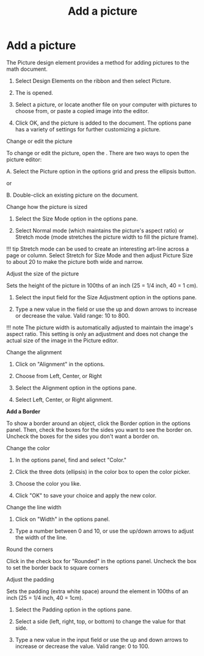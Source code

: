 ﻿---
title: Add a picture
category: reference
---

# Add a picture

The Picture design element provides a method for adding pictures to the math document.

1. Select Design Elements on the ribbon and then select Picture.

2. The is opened.

3. Select a picture, or locate another file on your computer with pictures to choose from, or paste a copied image into the editor.

4. Click OK, and the picture is added to the document. The options pane has a variety of settings for further customizing a picture.

Change or edit the picture

To change or edit the picture, open the . There are two ways to open the picture editor:

A. Select the Picture option in the options grid and press the ellipsis button.

or

B. Double-click an existing picture on the document.

Change how the picture is sized

1. Select the Size Mode option in the options pane.

2. Select Normal mode (which maintains the picture's aspect ratio) or Stretch mode (mode stretches the picture width to fill the picture frame).

!!! tip
    Stretch mode can be used to create an interesting art-line across a page or column. Select Stretch for Size Mode and then adjust Picture Size to about 20 to make the picture both wide and narrow.

Adjust the size of the picture

Sets the height of the picture in 100ths of an inch (25 = 1/4 inch, 40 = 1 cm).

1. Select the input field for the Size Adjustment option in the options pane.

2. Type a new value in the field or use the up and down arrows to increase or decrease the value. Valid range: 10 to 800.

!!! note
    The picture width is automatically adjusted to maintain the image's aspect ratio. This setting is only an adjustment and does not change the actual size of the image in the Picture editor.

Change the alignment

1. Click on "Alignment" in the options.

2. Choose from Left, Center, or Right

1. Select the Alignment option in the options pane.

2. Select Left, Center, or Right alignment.

**Add a Border**

To show a border around an object, click the Border option in the options panel. Then, check the boxes for the sides you want to see the border on. Uncheck the boxes for the sides you don't want a border on.

Change the color

1. In the options panel, find and select "Color."

2. Click the three dots (ellipsis) in the color box to open the color picker.

3. Choose the color you like.

4. Click "OK" to save your choice and apply the new color.

Change the line width

1. Click on "Width" in the options panel.

2. Type a number between 0 and 10, or use the up/down arrows to adjust the width of the line.

Round the corners

Click in the check box for "Rounded" in the options panel. Uncheck the box to set the border back to square corners

Adjust the padding

Sets the padding (extra white space) around the element in 100ths of an inch (25 = 1/4 inch, 40 = 1cm).

1. Select the Padding option in the options pane.

2. Select a side (left, right, top, or bottom) to change the value for that side.

3. Type a new value in the input field or use the up and down arrows to increase or decrease the value. Valid range: 0 to 100.
